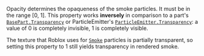 Opacity determines the opaqueness of the smoke particles. It must be in
the range [0, 1]. This property works **inversely** in comparison to a
part's [`BasePart.Transparency`](https://create.roblox.com/docs/reference/engine/classes/BasePart#Transparency) or ParticleEmitter's
[`ParticleEmitter.Transparency`](https://create.roblox.com/docs/reference/engine/classes/ParticleEmitter#Transparency): a value of 0 is completely
invisible, 1 is completely visible.

The texture that Roblox uses for [`Smoke`](https://create.roblox.com/docs/reference/engine/classes/Smoke) particles is partially
transparent, so setting this property to 1 still yields transparency in
rendered smoke.